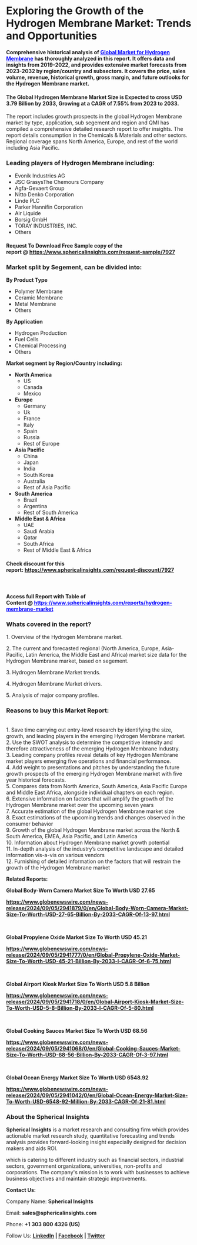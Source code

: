 <div class="content-title">
<h1>Exploring the Growth of the Hydrogen Membrane Market: Trends and Opportunities</h1>
<p><strong>Comprehensive historical analysis of&nbsp;<span style="color: #0000ff;"><a style="color: #0000ff;" href="https://www.sphericalinsights.com/reports/hydrogen-membrane-market" target="_blank" rel="noopener">Global Market for Hydrogen Membrane</a></span>&nbsp;has thoroughly analyzed in this report. It offers data and insights from 2019-2022, and provides extensive market forecasts from 2023-2032 by region/country and subsectors. It covers the price, sales volume, revenue, historical growth, gross margin, and future outlooks for the Hydrogen Membrane market.</strong></p>
<h4><strong>The Global Hydrogen Membrane Market Size is Expected to cross USD 3.79 Billion by 2033, Growing at a CAGR of 7.55% from 2023 to 2033.</strong></h4>
<p>The report includes growth prospects in the global Hydrogen Membrane market by type, application, sub segement and region and QMI has compiled a comprehensive detailed research report to offer insights. The report details consumption in the Chemicals &amp; Materials and other sectors. Regional coverage spans North America, Europe, and rest of the world including Asia Pacific.</p>
<h3><strong>Leading players of Hydrogen Membrane including:</strong></h3>
<ul>
<li>Evonik Industries AG</li>
<li>JSC GrasysThe Chemours Company</li>
<li>Agfa-Gevaert Group</li>
<li>Nitto Denko Corporation</li>
<li>Linde PLC</li>
<li>Parker Hannifin Corporation</li>
<li>Air Liquide</li>
<li>Borsig GmbH</li>
<li>TORAY INDUSTRIES, INC.</li>
<li>Others</li>
</ul>
<h4>Request To Download Free Sample copy of the report&nbsp;@&nbsp;<a href="https://www.sphericalinsights.com/request-sample/7927" target="_blank" rel="noopener">https://www.sphericalinsights.com/request-sample/7927</a></h4>
<h3><strong>Market split by Segement, can be divided into:</strong></h3>
<p><strong>By Product Type</strong></p>
<ul>
<li>Polymer Membrane</li>
<li>Ceramic Membrane</li>
<li>Metal Membrane</li>
<li>Others</li>
</ul>
<p><strong>By</strong><strong>&nbsp;Application</strong></p>
<ul>
<li>Hydrogen Production</li>
<li>Fuel Cells</li>
<li>Chemical Processing</li>
<li>Others</li>
</ul>
<p><strong>Market segment by Region/Country including:</strong></p>
<ul>
<li><strong>North America</strong>
<ul>
<li>US</li>
<li>Canada</li>
<li>Mexico</li>
</ul>
</li>
<li><strong>Europe</strong>
<ul>
<li>Germany</li>
<li>Uk</li>
<li>France</li>
<li>Italy</li>
<li>Spain</li>
<li>Russia</li>
<li>Rest of Europe</li>
</ul>
</li>
<li><strong>Asia Pacific</strong>
<ul>
<li>China</li>
<li>Japan</li>
<li>India</li>
<li>South Korea</li>
<li>Australia</li>
<li>Rest of Asia Pacific</li>
</ul>
</li>
<li><strong>South America</strong>
<ul>
<li>Brazil</li>
<li>Argentina</li>
<li>Rest of South America</li>
</ul>
</li>
<li><strong>Middle East &amp; Africa</strong>
<ul>
<li>UAE</li>
<li>Saudi Arabia</li>
<li>Qatar</li>
<li>South Africa</li>
<li>Rest of Middle East &amp; Africa</li>
</ul>
</li>
</ul>
<h4>Check discount for this report:&nbsp;<a href="https://www.sphericalinsights.com/request-discount/7927" target="_blank" rel="noopener">https://www.sphericalinsights.com/request-discount/7927</a></h4>
<p>&nbsp;</p>
<h4>Access full Report with Table of Content&nbsp;@&nbsp;<span style="color: #0000ff;"><a style="color: #0000ff;" href="https://www.sphericalinsights.com/reports/hydrogen-membrane-market" target="_blank" rel="noopener">https://www.sphericalinsights.com/reports/hydrogen-membrane-market</a></span></h4>
<h3><strong>Whats covered in the report?</strong></h3>
<p>1. Overview of the Hydrogen Membrane market.</p>
<p>2. The current and forecasted regional (North America, Europe, Asia-Pacific, Latin America, the Middle East and Africa) market size data for the Hydrogen Membrane market, based on segement.</p>
<p>3. Hydrogen Membrane Market trends.</p>
<p>4. Hydrogen Membrane Market drivers.</p>
<p>5. Analysis of major company profiles.</p>
<h3><strong>Reasons to buy this Market Report:</strong></h3>
<p><br />1. Save time carrying out entry-level research by identifying the size, growth, and leading players in the emerging Hydrogen Membrane market.<br />2. Use the SWOT analysis to determine the competitive intensity and therefore attractiveness of the emerging Hydrogen Membrane Industry.<br />3. Leading company profiles reveal details of key Hydrogen Membrane market players emerging five operations and financial performance.<br />4. Add weight to presentations and pitches by understanding the future growth prospects of the emerging Hydrogen Membrane market with five year historical forecasts.<br />5. Compares data from North America, South America, Asia Pacific Europe and Middle East Africa, alongside individual chapters on each region.<br />6. Extensive information on factors that will amplify the growth of the Hydrogen Membrane market over the upcoming seven years<br />7. Accurate estimation of the global Hydrogen Membrane market size<br />8. Exact estimations of the upcoming trends and changes observed in the consumer behavior<br />9. Growth of the global Hydrogen Membrane market across the North &amp; South America, EMEA, Asia Pacific, and Latin America<br />10. Information about Hydrogen Membrane market growth potential<br />11. In-depth analysis of the industry&rsquo;s competitive landscape and detailed information vis-a-vis on various vendors<br />12. Furnishing of detailed information on the factors that will restrain the growth of the Hydrogen Membrane market</p>
<p><strong>Related Reports:</strong></p>
<p><strong>Global Body-Worn Camera Market Size To Worth USD 27.65</strong></p>
<p><strong><a href="https://www.globenewswire.com/news-release/2024/09/05/2941879/0/en/Global-Body-Worn-Camera-Market-Size-To-Worth-USD-27-65-Billion-By-2033-CAGR-Of-13-97.html">https://www.globenewswire.com/news-release/2024/09/05/2941879/0/en/Global-Body-Worn-Camera-Market-Size-To-Worth-USD-27-65-Billion-By-2033-CAGR-Of-13-97.html</a></strong></p>
<p><strong>&nbsp;</strong></p>
<p><strong>Global Propylene Oxide Market Size To Worth USD 45.21</strong></p>
<p><strong><a href="https://www.globenewswire.com/news-release/2024/09/05/2941777/0/en/Global-Propylene-Oxide-Market-Size-To-Worth-USD-45-21-Billion-By-2033-l-CAGR-Of-6-75.html">https://www.globenewswire.com/news-release/2024/09/05/2941777/0/en/Global-Propylene-Oxide-Market-Size-To-Worth-USD-45-21-Billion-By-2033-l-CAGR-Of-6-75.html</a></strong></p>
<p><strong>&nbsp;</strong></p>
<p><strong>Global Airport Kiosk Market Size To Worth USD 5.8 Billion</strong></p>
<p><strong><a href="https://www.globenewswire.com/news-release/2024/09/05/2941718/0/en/Global-Airport-Kiosk-Market-Size-To-Worth-USD-5-8-Billion-By-2033-l-CAGR-Of-5-80.html">https://www.globenewswire.com/news-release/2024/09/05/2941718/0/en/Global-Airport-Kiosk-Market-Size-To-Worth-USD-5-8-Billion-By-2033-l-CAGR-Of-5-80.html</a></strong></p>
<p><strong>&nbsp;</strong></p>
<p><strong>Global Cooking Sauces Market Size To Worth USD 68.56</strong></p>
<p><strong><a href="https://www.globenewswire.com/news-release/2024/09/05/2941068/0/en/Global-Cooking-Sauces-Market-Size-To-Worth-USD-68-56-Billion-By-2033-CAGR-Of-3-97.html">https://www.globenewswire.com/news-release/2024/09/05/2941068/0/en/Global-Cooking-Sauces-Market-Size-To-Worth-USD-68-56-Billion-By-2033-CAGR-Of-3-97.html</a></strong></p>
<p><strong>&nbsp;</strong></p>
<p><strong>Global Ocean Energy Market Size To Worth USD 6548.92</strong></p>
<p><strong><a href="https://www.globenewswire.com/news-release/2024/09/05/2941042/0/en/Global-Ocean-Energy-Market-Size-To-Worth-USD-6548-92-Million-By-2033-CAGR-Of-21-81.html">https://www.globenewswire.com/news-release/2024/09/05/2941042/0/en/Global-Ocean-Energy-Market-Size-To-Worth-USD-6548-92-Million-By-2033-CAGR-Of-21-81.html</a></strong></p>
<h3><strong>About the Spherical Insights</strong></h3>
<p><strong>Spherical Insights</strong>&nbsp;is a market research and consulting firm which provides actionable market research study, quantitative forecasting and trends analysis provides forward-looking insight especially designed for decision makers and aids ROI.</p>
<p>which is catering to different industry such as financial sectors, industrial sectors, government organizations, universities, non-profits and corporations. The company's mission is to work with businesses to achieve business objectives and maintain strategic improvements.</p>
<p><strong>Contact Us:</strong></p>
<p>Company Name:&nbsp;<strong>Spherical Insights</strong></p>
<p>Email:&nbsp;<strong>sales@sphericalinsights.com</strong></p>
<p>Phone:&nbsp;<strong>+1 303 800 4326 (US)</strong></p>
<p>Follow Us:&nbsp;<strong><a href="https://www.linkedin.com/company/spherical-insight/"><u>LinkedIn</u></a>&nbsp;|&nbsp;<a href="https://www.facebook.com/sphericalinsights22"><u>Facebook</u></a>&nbsp;|&nbsp;<a href="https://twitter.com/SInsights_US"><u>Twitter</u></a></strong></p>
</div>
